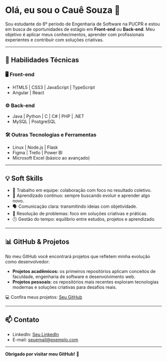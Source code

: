 # Olá, eu sou o Cauê Souza 👋

Sou estudante do 6º período de Engenharia de Software na PUCPR e estou em busca de oportunidades de estágio em **Front-end** ou **Back-end**. Meu objetivo é aplicar meus conhecimentos, aprender com profissionais experientes e contribuir com soluções criativas.  

---

## 🚀 Habilidades Técnicas

### 🖥️ Front-end
- HTML5 | CSS3 | JavaScript | TypeScript
- Angular | React

### ⚙️ Back-end
- Java | Python | C | C# | PHP | .NET
- MySQL | PostgreSQL

### 🛠️ Outras Tecnologias e Ferramentas
- Linux | Node.js | Flask
- Figma | Trello | Power BI
- Microsoft Excel (básico ao avançado)

---

## 💡 Soft Skills
- 🤝 Trabalho em equipe: colaboração com foco no resultado coletivo.  
- 🧠 Aprendizado contínuo: sempre buscando evoluir e aprender algo novo.  
- 🗣️ Comunicação clara: transmitindo ideias com objetividade.  
- 🧩 Resolução de problemas: foco em soluções criativas e práticas.  
- 🕒 Gestão do tempo: equilíbrio entre estudos, projetos e aprendizado.  

---

## 📊 GitHub & Projetos
No meu GitHub você encontrará projetos que refletem minha evolução como desenvolvedor:  
- **Projetos acadêmicos:** os primeiros repositórios aplicam conceitos de faculdade, engenharia de software e desenvolvimento web.  
- **Projetos pessoais:** os repositórios mais recentes exploram tecnologias modernas e soluções criativas para desafios reais.  

💻 Confira meus projetos: [Seu GitHub](https://github.com/cauekssouza)

---

## 📫 Contato
- LinkedIn: [Seu LinkedIn](www.linkedin.com/in/cauekssouza)  
- E-mail: seuemail@exemplo.com

---

**Obrigado por visitar meu GitHub!** 🚀
